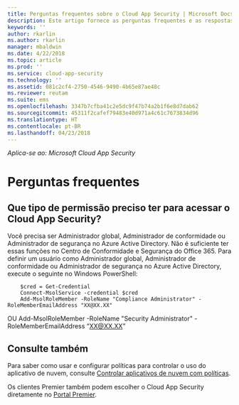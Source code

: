 ```yaml
---
title: Perguntas frequentes sobre o Cloud App Security | Microsoft Docs
description: Este artigo fornece as perguntas frequentes e as respostas sobre o Cloud App Security.
keywords: ''
author: rkarlin
ms.author: rkarlin
manager: mbaldwin
ms.date: 4/22/2018
ms.topic: article
ms.prod: ''
ms.service: cloud-app-security
ms.technology: ''
ms.assetid: 081c2cf4-2750-4546-9490-4b65e87ae48c
ms.reviewer: reutam
ms.suite: ems
ms.openlocfilehash: 3347b7cfba41c2e5dc9f47b74a2b1f6e8d7dab62
ms.sourcegitcommit: 45311f2cafef79483e40d971a4c61c7673834d96
ms.translationtype: HT
ms.contentlocale: pt-BR
ms.lasthandoff: 04/23/2018
---
```

*Aplica-se ao: Microsoft Cloud App Security*


# <a name="frequently-asked-questions"></a>Perguntas frequentes

## <a name="what-kind-of-permissions-do-i-need-to-have-in-order-to-access-cloud-app-security"></a>Que tipo de permissão preciso ter para acessar o Cloud App Security?

Você precisa ser Administrador global, Administrador de conformidade ou Administrador de segurança no Azure Active Directory. Não é suficiente ter essas funções no Centro de Conformidade e Segurança do Office 365.
Para definir um usuário como Administrador global, Administrador de conformidade ou Administrador de segurança no Azure Active Directory, execute o seguinte no Windows PowerShell:

        $cred = Get-Credential
        Connect-MsolService -credential $cred
        Add-MsolRoleMember -RoleName "Compliance Administrator" -RoleMemberEmailAddress "XX@XX.XX"
 OU Add-MsolRoleMember -RoleName "Security Administrator" -RoleMemberEmailAddress “XX@XX.XX”

## <a name="see-also"></a>Consulte também  
Para saber como usar e configurar políticas para controlar o uso do aplicativo de nuvem, consulte [Controlar aplicativos de nuvem com políticas](control-cloud-apps-with-policies.md).   

Os clientes Premier também podem escolher o Cloud App Security diretamente no [Portal Premier](https://premier.microsoft.com/).  
